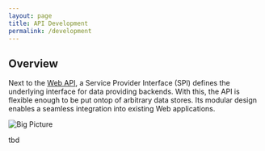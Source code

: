 ```yaml
---
layout: page
title: API Development
permalink: /development
---
```


## Overview

Next to the [Web API]({{base_url}}images/), a Service Provider Interface (SPI) defines the 
underlying interface for data providing backends. With this, the API is flexible enough to
be put ontop of arbitrary data stores. Its modular design enables a seamless integration into 
existing Web applications.

![Big Picture]({{base_url}}images/big-picture.png)

tbd